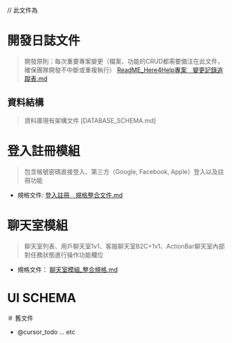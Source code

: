 // 此文件為


# 開發日誌文件
> 開發原則：每次重要專案變更（檔案、功能的CRUD都需要備注在此文件，確保團隊開發不中斷或重複執行）
[ReadME_Here4Help專案＿變更記錄追蹤表.md](docs/優先執行/README_專案整合規格文件.md)

## 資料結構
> 資料庫現有架構文件
[DATABASE_SCHEMA.md]


# 登入註冊模組
> 包含帳號密碼直接登入、第三方（Google, Facebook, Apple）登入以及註冊功能

- 規格文件: [登入註冊＿規格整合文件.md](docs/優先執行/登入註冊＿部署檢查清單.md)


# 聊天室模組
> 聊天室列表、用戶聊天室1v1、客服聊天室B2C+1v1、ActionBar聊天室內部對任務狀態進行操作功能欄位

- 規格文件： [聊天室模組_整合規格.md](docs/優先執行/聊天室模組_整合規格.md)


# UI SCHEMA



＃ 舊文件
- @cursor_todo ... etc